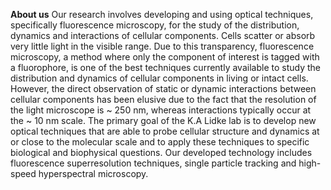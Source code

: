 
**About us**
Our research involves developing and using optical techniques, specifically fluorescence microscopy, for the study of the distribution, dynamics and interactions of cellular components. Cells scatter or absorb very little light in the visible range. Due to this transparency, fluorescence microscopy, a method where only the component of interest is tagged with a fluorophore, is one of the best techniques currently available to study the distribution and dynamics of cellular components in living or intact cells. However, the direct observation of static or dynamic interactions between cellular components has been elusive due to the fact that the resolution of the light microscope is ~ 250 nm, whereas interactions typically occur at the ~ 10 nm scale. The primary goal of the K.A Lidke lab is to develop new optical techniques that are able to probe cellular structure and dynamics at or close to the molecular scale and to apply these techniques to specific biological and biophysical questions. Our developed technology includes fluorescence superresolution techniques, single particle tracking and high-speed hyperspectral microscopy.
